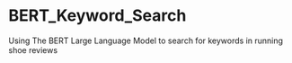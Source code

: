 # BERT_Keyword_Search
Using The BERT Large Language Model to search for keywords in running shoe reviews 
